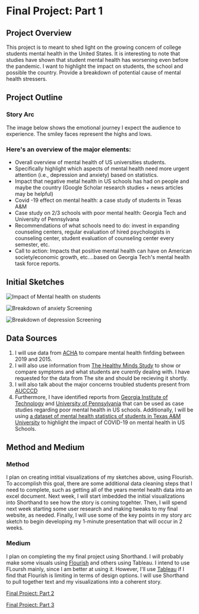 # Final Project: Part 1
## Project Overview
This project is to meant to shed light on the growing concern of college students mental health in the United States. It is interesting to note that studies have shown that student mental health has worsening even before the pandemic. I want to highlight the impact on students, the school and possible the country. Provide a breakdown of potential cause of mental health stressers. 

## Project Outline
### Story Arc
The image below shows the emotional journey I expect the audience to experience. The smiley faces represent the highs and lows.


### Here's an overview of the major elements:
- Overall overview of mental health of US universities students.
- Specifically highlight which aspects of mental health need more urgent attention (i.e., depression and anxiety) based on statistics.
- Impact that negative metal health in US schools has had on people and maybe the country (Google Scholar research studies + news articles may be helpful)
- Covid -19 effect on mental health: a case study of students in Texas A&M
- Case study on 2/3 schools with poor mental health: Georgia Tech and University of Pennsylvana
- Recommendations of what schools need to do: invest in expanding counseling centers, regular evaluation of hired psychologists in counseling center, student evaluation of counseling center every semester, etc.
- Call to action: Impacts that positive mental health can have on American society/economic growth, etc….based on Georgia Tech's mental health task force reports.

## Initial Sketches
![Impact of Mental health on students](https://user-images.githubusercontent.com/98299182/153797019-7e4dc416-adc4-43d2-9b82-1b496c192606.png)

![Breakdown of anxiety Screening](https://user-images.githubusercontent.com/98299182/153802690-f524bae4-3c24-4e65-b2ff-a31b0487175f.png)

![Breakdown of depression Screening](https://user-images.githubusercontent.com/98299182/153802764-8bbb6c88-9233-4171-b031-fad3d6d8fff8.png)

## Data Sources
1. I will use data from [ACHA](https://www.acha.org/NCHA/ACHA-NCHA_Data/Publications_and_Reports/NCHA/Data/Reports_ACHA-NCHAIIc.aspx) to compare mental health finfding between 2019 and 2015.
2. I will also use information from [The Healthy Minds Study](https://healthymindsnetwork.org/data/) to show or compare symptoms and what students are curently dealing with. I have requested for the data from The site and should be recieving it shortly.
3. I will also talk about the major concerns troubled students present from [AUCCCD](chrome-extension://efaidnbmnnnibpcajpcglclefindmkaj/viewer.html?pdfurl=https%3A%2F%2Fwww.aucccd.org%2Fassets%2Fdocuments%2FSurvey%2F2019-2020%2520Annual%2520Report%2520FINAL%2520March-2021.pdf&clen=1857432&chunk=true)
4. Furthermore, I have identified reports from [Georgia Institute of Technology](https://www.gatech.edu/sites/default/files/documents/pathforward/gt-student-mental-health-report.pdf) and [University of Pennsylvania](https://repository.upenn.edu/cgi/viewcontent.cgi?article=1196&context=anthro_seniortheses) that can be used as case studies regarding poor mental health in US schools. Additionally, I will be using [a dataset of mental health statistics of students in Texas A&M University](https://www.jmir.org/2020/9/e22817/) to highlight the impact of COVID-19 on mental health in US Schools.


## Method and Medium
### Method
I plan on creating intitial visualizations of my sketches above, using Flourish. To accomplish this goal, there are some additional data cleaning steps that I need to complete, such as getting all of the years mentel health data into an excel document. Next week, I will start imbedded the initial visualizations into Shorthand to see how the story is coming togehter. Then, I will spend next week starting some user research and making tweaks to my final website, as needed. Finally, I will use some of the key points in my story arc sketch to begin developing my 1-minute presentation that will occur in 2 weeks.

### Medium

I plan on completing the my final project using Shorthand. I will probably make some visuals using [Flourish](https://flourish.studio/) and others using Tableau. I intend to use FLoursh mainly, since I am better at using it. However, I'll use [Tableau](https://shorthand.com/) if I find that Flourish is limiting in terms of design options. I will use Shorthand to pull together text and my visualizations into a coherent story. 

[Final Project: Part 2](Final_Project_Part_2.md)

[Final Project: Part 3](Final_Project_Part_3.md)
